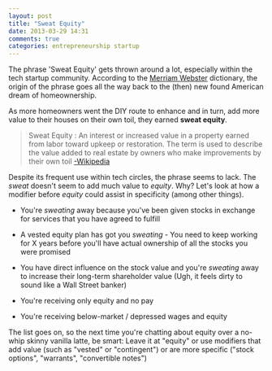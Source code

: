 ```yaml
---
layout: post
title: "Sweat Equity"
date: 2013-03-29 14:31
comments: true
categories: entrepreneurship startup
---
```


The phrase 'Sweat Equity' gets thrown around a lot, especially within the tech startup community. According to the [Merriam Webster](http://www.merriam-webster.com/dictionary/sweat%20equity) dictionary, the origin of the phrase goes all the way back to the (then) new found American dream of homeownership. 

As more homeowners went the DIY route to enhance and in turn, add more value to their houses on their own toil, they earned **sweat equity**.

> Sweat Equity : An interest or increased value in a property earned from labor toward upkeep or restoration. The term is used to describe the value added to real estate by owners who make improvements by their own toil [-Wikipedia](https://www.google.com/url?sa=t&rct=j&q=&esrc=s&source=web&cd=&cad=rja&ved=0CJABEJoTKAA&url=http%3A%2F%2Fen.wikipedia.org%2Fwiki%2FSweat_equity&ei=7V5VUfGeDJHPqQGeu4GgBA&usg=AFQjCNErIqlTfDiD8nQmAXj_rgrT4h7OHw&sig2=K6lulclSoS2DcoDQzyWRkQ&bvm=bv.44442042,d.aWM)

Despite its frequent use within tech circles, the phrase seems to lack. The _sweat_ doesn't seem to add much value to _equity_. Why? Let's look at how a modifier before _equity_ could assist in specificity (among other things).

* You're _sweating_ away because you've been given stocks in exchange for services that you have agreed to fulfill

* A vested equity plan has got you _sweating_ - You need to keep working for X years before you'll have actual ownership of all the stocks you were promised

* You have direct influence on the stock value and you're _sweating_ away to increase their long-term shareholder value (Ugh, it feels dirty to sound like a Wall Street banker) 

* You're receiving only equity and no pay

* You're receiving below-market / depressed wages and equity 

The list goes on, so the next time you're chatting about equity over a no-whip skinny vanilla latte, be smart: Leave it at "equity" or use modifiers that add value (such as "vested" or "contingent") or are more specific ("stock options", "warrants", "convertible notes")
